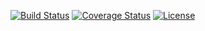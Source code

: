 [![Build Status](https://travis-ci.org/ZZBGames/core.svg?branch=master)](https://travis-ci.org/ZZBGames/core)
[![Coverage Status](https://coveralls.io/repos/github/ZZBGames/core/badge.svg?branch=master)](https://coveralls.io/github/ZZBGames/core?branch=master)
[![License](https://img.shields.io/badge/license-MIT-blue.svg)](https://opensource.org/licenses/MIT)
